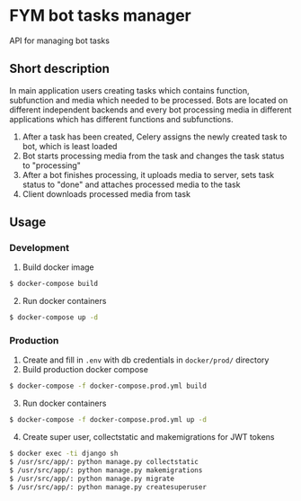 # FYM bot tasks manager
API for managing bot tasks

## Short description
In main application users creating tasks which contains function, subfunction and media which needed to be processed.
Bots are located on different independent backends and every bot processing media in different applications which
has different functions and subfunctions. 
1. After a task has been created, Celery assigns the newly created task to bot, which is least loaded
2. Bot starts processing media from the task and changes the task status to "processing"
3. After a bot finishes processing, it uploads media to server, sets task status to "done" and attaches processed media to the task
4. Client downloads processed media from task

## Usage

### Development
1. Build docker image
```bash
$ docker-compose build
```
2. Run docker containers
```bash
$ docker-compose up -d
```

### Production
1. Create and fill in `.env` with db credentials in ```docker/prod/``` directory
2. Build production docker compose
```bash
$ docker-compose -f docker-compose.prod.yml build
```
3. Run docker containers
```bash
$ docker-compose -f docker-compose.prod.yml up -d
```
4. Create super user, collectstatic and makemigrations for JWT tokens
```bash
$ docker exec -ti django sh
$ /usr/src/app/: python manage.py collectstatic
$ /usr/src/app/: python manage.py makemigrations
$ /usr/src/app/: python manage.py migrate
$ /usr/src/app/: python manage.py createsuperuser
```
